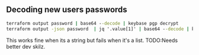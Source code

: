 ## Decoding new users passwords

```cmd
terraform output password | base64 --decode | keybase pgp decrypt
terraform output -json password  | jq '.value[1]' | base64 --decode | keybase pgp
```

This works fine when its a string but fails when it's a list. TODO:Needs better dev skilz.
